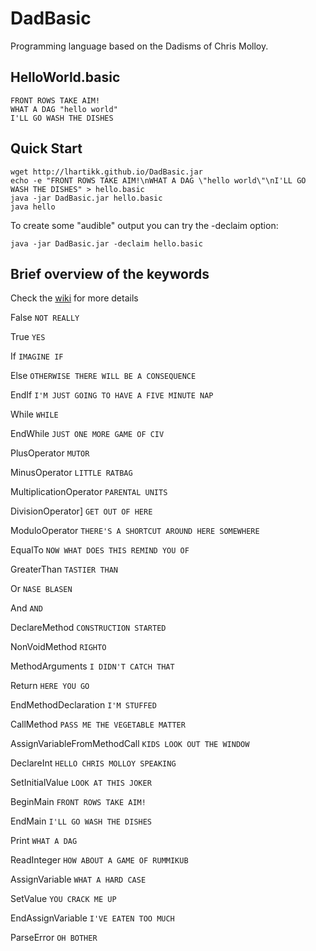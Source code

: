 # DadBasic

Programming language based on the Dadisms of Chris Molloy.

## HelloWorld.basic

	FRONT ROWS TAKE AIM!
	WHAT A DAG "hello world"
	I'LL GO WASH THE DISHES

## Quick Start

	wget http://lhartikk.github.io/DadBasic.jar
	echo -e "FRONT ROWS TAKE AIM!\nWHAT A DAG \"hello world\"\nI'LL GO WASH THE DISHES" > hello.basic
	java -jar DadBasic.jar hello.basic
	java hello

To create some "audible" output you can try the -declaim option:

	java -jar DadBasic.jar -declaim hello.basic

## Brief overview of the keywords

Check the [wiki](http://github.com/whamtet/DadBasic/wiki/DadBasic) for more details

False `NOT REALLY`

True `YES`

If `IMAGINE IF`

Else `OTHERWISE THERE WILL BE A CONSEQUENCE`

EndIf `I'M JUST GOING TO HAVE A FIVE MINUTE NAP`

While `WHILE`

EndWhile `JUST ONE MORE GAME OF CIV`

PlusOperator `MUTOR`

MinusOperator `LITTLE RATBAG`

MultiplicationOperator `PARENTAL UNITS`

DivisionOperator] `GET OUT OF HERE`

ModuloOperator  `THERE'S A SHORTCUT AROUND HERE SOMEWHERE`

EqualTo `NOW WHAT DOES THIS REMIND YOU OF`

GreaterThan `TASTIER THAN`

Or `NASE BLASEN`

And `AND`

DeclareMethod `CONSTRUCTION STARTED`

NonVoidMethod `RIGHTO`

MethodArguments `I DIDN'T CATCH THAT`

Return `HERE YOU GO`

EndMethodDeclaration `I'M STUFFED`

CallMethod `PASS ME THE VEGETABLE MATTER`

AssignVariableFromMethodCall `KIDS LOOK OUT THE WINDOW`

DeclareInt `HELLO CHRIS MOLLOY SPEAKING`

SetInitialValue `LOOK AT THIS JOKER`

BeginMain `FRONT ROWS TAKE AIM!`

EndMain `I'LL GO WASH THE DISHES`

Print `WHAT A DAG`

ReadInteger `HOW ABOUT A GAME OF RUMMIKUB`

AssignVariable `WHAT A HARD CASE`

SetValue `YOU CRACK ME UP`

EndAssignVariable `I'VE EATEN TOO MUCH`

ParseError `OH BOTHER`
